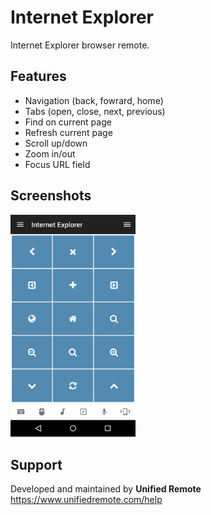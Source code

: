 # Internet Explorer
Internet Explorer browser remote.

## Features
*  Navigation (back, fowrard, home)
*  Tabs (open, close, next, previous)
*  Find on current page
*  Refresh current page
*  Scroll up/down
*  Zoom in/out
*  Focus URL field

## Screenshots
<img src="screen.png" width="200" />

## Support
Developed and maintained by **Unified Remote**  
https://www.unifiedremote.com/help

